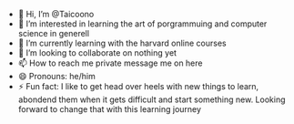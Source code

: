 - 👋 Hi, I’m @Taicoono
- 👀 I’m interested in learning the art of porgrammuing and computer science in generell
- 🌱 I’m currently learning with the harvard online courses
- 💞️ I’m looking to collaborate on nothing yet
- 📫 How to reach me private message me on here
- 😄 Pronouns: he/him
- ⚡ Fun fact: I like to get head over heels with new things to learn, abondend them when it gets difficult and start something new. Looking forward to change that with this learning journey

<!---
Taicoono/Taicoono is a ✨ special ✨ repository because its `README.md` (this file) appears on your GitHub profile.
You can click the Preview link to take a look at your changes.
--->
